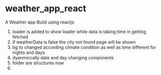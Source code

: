 # weather_app_react
A Weather app Build using reactjs

1. loader is added to show loader while data is taking time in getting fetched
2. if weatherData is false the city not found page will be shown
3. bg to changed according climate condition as well as time different for nights and days
4. dyanmiccally date and day changing components
5. folder are structures now
6. 